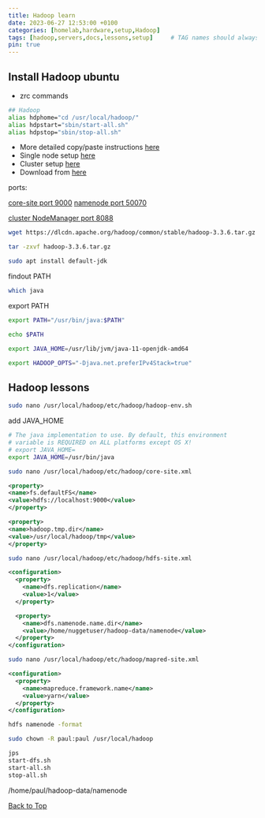 ```yaml
---
title: Hadoop learn
date: 2023-06-27 12:53:00 +0100
categories: [homelab,hardware,setup,Hadoop]
tags: [hadoop,servers,docs,lessons,setup]     # TAG names should always be lowercase
pin: true
---
```


## Install Hadoop ubuntu

- zrc commands

```bash
## Hadoop
alias hdphome="cd /usr/local/hadoop/"
alias hdpstart="sbin/start-all.sh"
alias hdpstop="sbin/stop-all.sh"
```

- More detailed copy/paste instructions [here](https://www.geeksforgeeks.org/how-to-install-hadoop-in-linux/)
- Single node setup [here](https://hadoop.apache.org/docs/r3.3.5/hadoop-project-dist/hadoop-common/SingleCluster.html)
- Cluster setup [here](https://hadoop.apache.org/docs/r3.3.5/hadoop-project-dist/hadoop-common/ClusterSetup.html)
- Download from [here](https://dlcdn.apache.org/hadoop/common/)

ports:

[core-site port 9000](http://localhost:9000/)
[namenode port 50070](http://localhost:50070/)

[cluster NodeManager port 8088](http://localhost:8088/cluster)

```bash
wget https://dlcdn.apache.org/hadoop/common/stable/hadoop-3.3.6.tar.gz
```

```bash
tar -zxvf hadoop-3.3.6.tar.gz
```

```bash
sudo apt install default-jdk
```

findout PATH

```bash
which java
```

export PATH

```bash
export PATH="/usr/bin/java:$PATH"
```

```bash
echo $PATH
```

```bash
export JAVA_HOME=/usr/lib/jvm/java-11-openjdk-amd64
```

```bash
export HADOOP_OPTS="-Djava.net.preferIPv4Stack=true"
```

## Hadoop lessons

```bash
sudo nano /usr/local/hadoop/etc/hadoop/hadoop-env.sh
```

add JAVA_HOME

```bash
# The java implementation to use. By default, this environment
# variable is REQUIRED on ALL platforms except OS X!
# export JAVA_HOME=
export JAVA_HOME=/usr/bin/java
```

```bash
sudo nano /usr/local/hadoop/etc/hadoop/core-site.xml
```

```xml
<property>
<name>fs.defaultFS</name>
<value>hdfs://localhost:9000</value>
</property>
```

```xml
<property>
<name>hadoop.tmp.dir</name>
<value>/usr/local/hadoop/tmp</value>
</property>
```

```bash
sudo nano /usr/local/hadoop/etc/hadoop/hdfs-site.xml
```

```xml
<configuration>
  <property>
    <name>dfs.replication</name>
    <value>1</value>
  </property>

  <property>
    <name>dfs.namenode.name.dir</name>
    <value>/home/nuggetuser/hadoop-data/namenode</value>
  </property>
</configuration>
```

```bash
sudo nano /usr/local/hadoop/etc/hadoop/mapred-site.xml
```

```xml
<configuration>
  <property>
    <name>mapreduce.framework.name</name>
    <value>yarn</value>
  </property>
</configuration>
```

```bash
hdfs namenode -format
```

```bash
sudo chown -R paul:paul /usr/local/hadoop 
```

```bash
jps
start-dfs.sh
start-all.sh
stop-all.sh
```

/home/paul/hadoop-data/namenode

[Back to Top](#menu)
